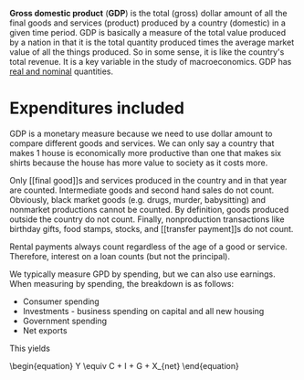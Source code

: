 **Gross domestic product** (**GDP**) is the total (gross) dollar amount of all the final goods and services (product) produced by a country (domestic) in a given time period. GDP is basically a measure of the total value produced by a nation in that it is the total quantity produced times the average market value of all the things produced. So in some sense, it is like the country's total revenue. It is a key variable in the study of macroeconomics. GDP has [real and nominal](./Real-versus-nominal-value) quantities.

# Expenditures included

GDP is a monetary measure because we need to use dollar amount to compare different goods and services. We can only say a country that makes 1 house is economically more productive than one that makes six shirts because the house has more value to society as it costs more.

Only [[final good]]s and services produced in the country and in that year are counted. Intermediate goods and second hand sales do not count. Obviously, black market goods (e.g. drugs, murder, babysitting) and nonmarket productions cannot be counted. By definition, goods produced outside the country do not count. Finally, nonproduction transactions like birthday gifts, food stamps, stocks, and [[transfer payment]]s do not count.


Rental payments always count regardless of the age of a good or service. Therefore, interest on a loan counts (but not the principal).

We typically measure GPD by spending, but we can also use earnings. When measuring by spending, the breakdown is as follows:

- Consumer spending
- Investments - business spending on capital and all new housing
- Government spending
- Net exports

This yields

\begin{equation}
Y \equiv C + I + G + X_{net}
\end{equation}

